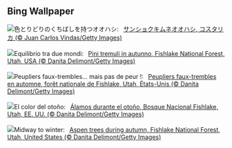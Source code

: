 ## Bing Wallpaper
![](https://www.bing.com/th?id=OHR.ToucanForest_JA-JP8804759807_UHD.jpg&w=1000)色とりどりのくちばしを持つオオハシ:&nbsp;&ensp;[サンショクキムネオオハシ, コスタリカ (© Juan Carlos Vindas/Getty Images)](https://www.bing.com/th?id=OHR.ToucanForest_JA-JP8804759807_UHD.jpg)
<br><br/>
![](https://www.bing.com/th?id=OHR.AspenEquinox_IT-IT3698686278_UHD.jpg&w=1000)Equilibrio tra due mondi:&nbsp;&ensp;[Pini tremuli in autunno, Fishlake National Forest, Utah, USA (© Danita Delimont/Getty Images)](https://www.bing.com/th?id=OHR.AspenEquinox_IT-IT3698686278_UHD.jpg)
<br><br/>
![](https://www.bing.com/th?id=OHR.AspenEquinox_FR-FR4843698159_UHD.jpg&w=1000)Peupliers faux-trembles… mais pas de peur !:&nbsp;&ensp;[Peupliers faux-trembles en automne, forêt nationale de Fishlake, Utah, États-Unis (© Danita Delimont/Getty Images)](https://www.bing.com/th?id=OHR.AspenEquinox_FR-FR4843698159_UHD.jpg)
<br><br/>
![](https://www.bing.com/th?id=OHR.AspenEquinox_ES-ES0554126679_UHD.jpg&w=1000)El color del otoño:&nbsp;&ensp;[Álamos durante el otoño, Bosque Nacional Fishlake, Utah, EE. UU. (© Danita Delimont/Getty Images)](https://www.bing.com/th?id=OHR.AspenEquinox_ES-ES0554126679_UHD.jpg)
<br><br/>
![](https://www.bing.com/th?id=OHR.AspenEquinox_EN-GB2838380564_UHD.jpg&w=1000)Midway to winter:&nbsp;&ensp;[Aspen trees during autumn, Fishlake National Forest, Utah, United States (© Danita Delimont/Getty Images)](https://www.bing.com/th?id=OHR.AspenEquinox_EN-GB2838380564_UHD.jpg)
<br><br/>
